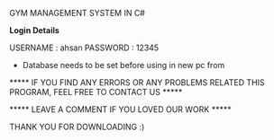 GYM MANAGEMENT SYSTEM IN C#

**Login Details**

USERNAME : ahsan
PASSWORD : 12345



- Database needs to be set before using in new pc from 

***** IF YOU FIND ANY ERRORS OR ANY PROBLEMS RELATED THIS PROGRAM, FEEL FREE TO CONTACT US *****  


***** LEAVE A COMMENT IF YOU LOVED OUR WORK *****



THANK YOU FOR DOWNLOADING :) 
